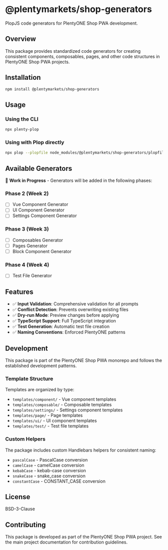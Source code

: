 # @plentymarkets/shop-generators

PlopJS code generators for PlentyONE Shop PWA development.

## Overview

This package provides standardized code generators for creating consistent components, composables, pages, and other code structures in PlentyONE Shop PWA projects.

## Installation

```bash
npm install @plentymarkets/shop-generators
```

## Usage

### Using the CLI

```bash
npx plenty-plop
```

### Using with Plop directly

```bash
npx plop --plopfile node_modules/@plentymarkets/shop-generators/plopfile.js
```

## Available Generators

🚧 **Work in Progress** - Generators will be added in the following phases:

### Phase 2 (Week 2)
- [ ] Vue Component Generator
- [ ] UI Component Generator  
- [ ] Settings Component Generator

### Phase 3 (Week 3)
- [ ] Composables Generator
- [ ] Pages Generator
- [ ] Block Component Generator

### Phase 4 (Week 4)
- [ ] Test File Generator

## Features

- ✅ **Input Validation**: Comprehensive validation for all prompts
- ✅ **Conflict Detection**: Prevents overwriting existing files
- ✅ **Dry-run Mode**: Preview changes before applying
- ✅ **TypeScript Support**: Full TypeScript integration
- ✅ **Test Generation**: Automatic test file creation
- ✅ **Naming Conventions**: Enforced PlentyONE patterns

## Development

This package is part of the PlentyONE Shop PWA monorepo and follows the established development patterns.

### Template Structure

Templates are organized by type:
- `templates/component/` - Vue component templates
- `templates/composable/` - Composable templates
- `templates/settings/` - Settings component templates
- `templates/page/` - Page templates
- `templates/ui/` - UI component templates
- `templates/test/` - Test file templates

### Custom Helpers

The package includes custom Handlebars helpers for consistent naming:
- `pascalCase` - PascalCase conversion
- `camelCase` - camelCase conversion
- `kebabCase` - kebab-case conversion
- `snakeCase` - snake_case conversion
- `constantCase` - CONSTANT_CASE conversion

## License

BSD-3-Clause

## Contributing

This package is developed as part of the PlentyONE Shop PWA project. See the main project documentation for contribution guidelines.
